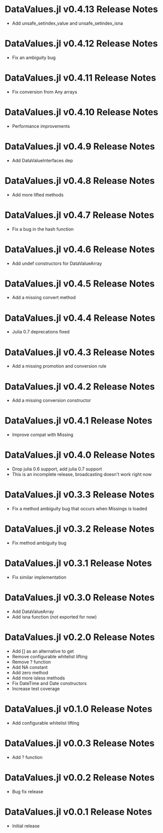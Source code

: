 # DataValues.jl v0.4.13 Release Notes
* Add unsafe_setindex_value and unsafe_setindex_isna

# DataValues.jl v0.4.12 Release Notes
* Fix an ambiguity bug

# DataValues.jl v0.4.11 Release Notes
* Fix conversion from Any arrays

# DataValues.jl v0.4.10 Release Notes
* Performance improvements

# DataValues.jl v0.4.9 Release Notes
* Add DataValueInterfaces dep

# DataValues.jl v0.4.8 Release Notes
* Add more lifted methods

# DataValues.jl v0.4.7 Release Notes
* Fix a bug in the hash function

# DataValues.jl v0.4.6 Release Notes
* Add undef constructors for DataValueArray

# DataValues.jl v0.4.5 Release Notes
* Add a missing convert method

# DataValues.jl v0.4.4 Release Notes
* Julia 0.7 deprecations fixed

# DataValues.jl v0.4.3 Release Notes
* Add a missing promotion and conversion rule

# DataValues.jl v0.4.2 Release Notes
* Add a missing conversion constructor

# DataValues.jl v0.4.1 Release Notes
* Improve compat with Missing

# DataValues.jl v0.4.0 Release Notes
* Drop julia 0.6 support, add julia 0.7 support
* This is an incomplete release, broadcasting doesn't work right now

# DataValues.jl v0.3.3 Release Notes
* Fix a method ambiguity bug that occurs when Missings is loaded

# DataValues.jl v0.3.2 Release Notes
* Fix method ambiguity bug

# DataValues.jl v0.3.1 Release Notes
* Fix similar implementation

# DataValues.jl v0.3.0 Release Notes
* Add DataValueArray
* Add isna function (not exported for now)

# DataValues.jl v0.2.0 Release Notes
* Add [] as an alternative to get
* Remove configurable whitelist lifting
* Remove ? function
* Add NA constant
* Add zero method
* Add more isless methods
* Fix DateTime and Date constructors
* Increase test coverage

# DataValues.jl v0.1.0 Release Notes
* Add configurable whitelist lifting

# DataValues.jl v0.0.3 Release Notes
* Add ? function

# DataValues.jl v0.0.2 Release Notes
* Bug fix release

# DataValues.jl v0.0.1 Release Notes
* Initial release